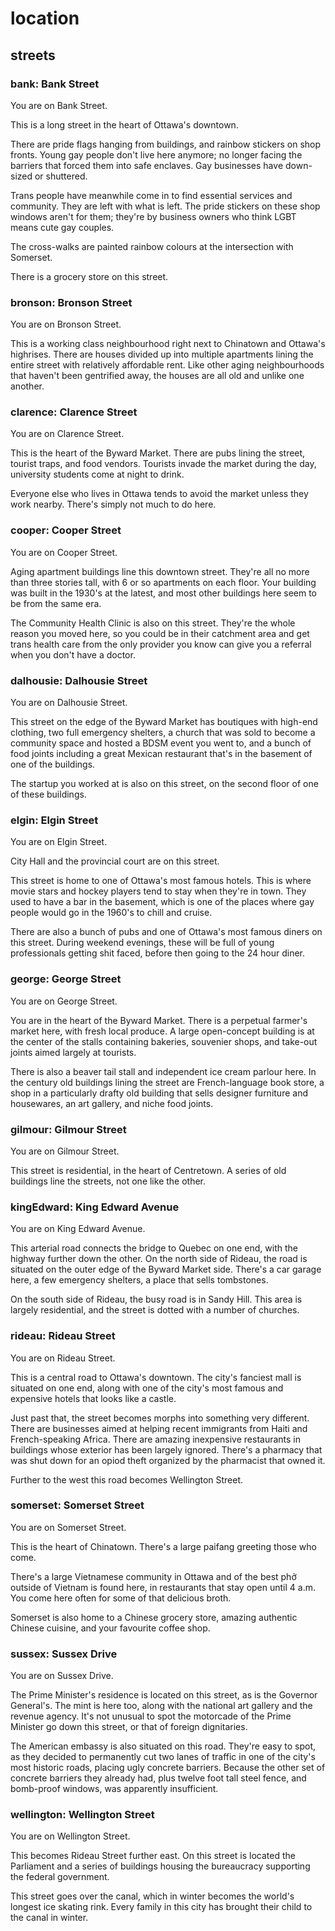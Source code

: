 # location

## streets

### bank: Bank Street

You are on Bank Street.

This is a long street in the heart of Ottawa's downtown.

There are pride flags hanging from buildings, and rainbow stickers on shop
fronts. Young gay people don't live here anymore; no longer facing the barriers
that forced them into safe enclaves. Gay businesses have down-sized or
shuttered.

Trans people have meanwhile come in to find essential services and community. 
They are left with what is left. The pride stickers on these shop windows aren't
for them; they're by business owners who think LGBT means cute gay couples.

The cross-walks are painted rainbow colours at the intersection with Somerset.

There is a grocery store on this street.

### bronson: Bronson Street

You are on Bronson Street.

This is a working class neighbourhood right next to Chinatown and Ottawa's
highrises. There are houses divided up into multiple apartments lining the
entire street with relatively affordable rent. Like other aging neighbourhoods
that haven't been gentrified away, the houses are all old and unlike one 
another.

### clarence: Clarence Street

You are on Clarence Street.

This is the heart of the Byward Market. There are pubs lining the street,
tourist traps, and food vendors. Tourists invade the market during the day,
university students come at night to drink.

Everyone else who lives in Ottawa tends to avoid the market unless they work 
nearby. There's simply not much to do here.

### cooper: Cooper Street

You are on Cooper Street.

Aging apartment buildings line this downtown street. They're all no more than
three stories tall, with 6 or so apartments on each floor. Your building was
built in the 1930's at the latest, and most other buildings here seem to be
from the same era.

The Community Health Clinic is also on this street. They're the whole reason
you moved here, so you could be in their catchment area and get trans health
care from the only provider you know can give you a referral when you don't
have a doctor.

### dalhousie: Dalhousie Street

You are on Dalhousie Street.

This street on the edge of the Byward Market has boutiques with high-end
clothing, two full emergency shelters, a church that was sold to become a 
community space and hosted a BDSM event you went to, and a bunch of food joints
including a great Mexican restaurant that's in the basement of one of the
buildings.

The startup you worked at is also on this street, on the second floor of
one of these buildings.

### elgin: Elgin Street

You are on Elgin Street.

City Hall and the provincial court are on this street.

This street is home to one of Ottawa's most famous hotels. This is where
movie stars and hockey players tend to stay when they're in town. They used
to have a bar in the basement, which is one of the places where gay people 
would go in the 1960's to chill and cruise.

There are also a bunch of pubs and one of Ottawa's most famous diners on this
street. During weekend evenings, these will be full of young professionals
getting shit faced, before then going to the 24 hour diner.

### george: George Street

You are on George Street.

You are in the heart of the Byward Market. There is a perpetual farmer's 
market here, with fresh local produce. A large open-concept building is at
the center of the stalls containing bakeries, souvenier shops, and take-out 
joints aimed largely at tourists.

There is also a beaver tail stall and independent ice cream parlour here. 
In the century old buildings lining the street are French-language book store, 
a shop in a particularly drafty old building that sells designer furniture and 
housewares, an art gallery, and niche food joints.

### gilmour: Gilmour Street

You are on Gilmour Street.

This street is residential, in the heart of Centretown. A series of old
buildings line the streets, not one like the other.

### kingEdward: King Edward Avenue

You are on King Edward Avenue.

This arterial road connects the bridge to Quebec on one end, with the highway
further down the other. On the north side of Rideau, the road is situated on 
the outer edge of the Byward Market side. There's a car garage here, a few 
emergency shelters, a place that sells tombstones.

On the south side of Rideau, the busy road is in Sandy Hill. This area is
largely residential, and the street is dotted with a number of churches.

### rideau: Rideau Street

You are on Rideau Street. 

This is a central road to Ottawa's downtown. The city's fanciest mall is
situated on one end, along with one of the city's most famous and expensive
hotels that looks like a castle.

Just past that, the street becomes morphs into something very different. There 
are businesses aimed at helping recent immigrants from Haiti and French-speaking
Africa. There are amazing inexpensive restaurants in buildings whose exterior 
has been largely ignored. There's a pharmacy that was shut down for an opiod
theft organized by the pharmacist that owned it.

Further to the west this road becomes Wellington Street.

### somerset: Somerset Street

You are on Somerset Street.

This is the heart of Chinatown. There's a large paifang greeting those
who come. 

There's a large Vietnamese community in Ottawa and of the best phở outside of
Vietnam is found here, in restaurants that stay open until 4 a.m. You come here
often for some of that delicious broth.

Somerset is also home to a Chinese grocery store, amazing authentic Chinese
cuisine, and your favourite coffee shop.

### sussex: Sussex Drive

You are on Sussex Drive.

The Prime Minister's residence is located on this street, as is the Governor
General's. The mint is here too, along with the national art gallery and the
revenue agency. It's not unusual to spot the motorcade of the Prime Minister 
go down this street, or that of foreign dignitaries.

The American embassy is also situated on this road. They're easy to spot, as
they decided to permanently cut two lanes of traffic in one of the city's
most historic roads, placing ugly concrete barriers. Because the other set
of concrete barriers they already had, plus twelve foot tall steel fence,
and bomb-proof windows, was apparently insufficient.

### wellington: Wellington Street

You are on Wellington Street. 

This becomes Rideau Street further east. On this street is located the
Parliament and a series of buildings housing the bureaucracy supporting the
federal government. 

This street goes over the canal, which in winter becomes the world's longest 
ice skating rink. Every family in this city has brought their child to the
canal in winter.

